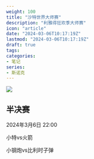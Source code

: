 ```yaml
---
weight: 100
title: "沙特世界大师赛"
description: "利雅得狂欢季大师赛"
icon: "article"
date: "2024-03-06T10:17:19Z"
lastmod: "2024-03-06T10:17:19Z"
draft: true
tags:
categories:
- 笔记
series:
- 斯诺克
---
```


![](https://oldbig9.github.io/hugo-blog/images/snooker/rocket.webp)

## 半决赛

2024年3月6日 22:00

小特vs火箭

小钢炮vs比利时子弹
